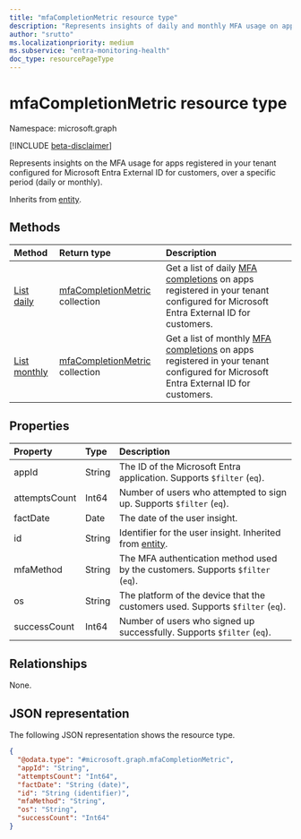 ```yaml
---
title: "mfaCompletionMetric resource type"
description: "Represents insights of daily and monthly MFA usage on apps registered in your tenant that is configured for Microsoft Entra External ID for customers."
author: "srutto"
ms.localizationpriority: medium
ms.subservice: "entra-monitoring-health"
doc_type: resourcePageType
---
```


# mfaCompletionMetric resource type

Namespace: microsoft.graph

[!INCLUDE [beta-disclaimer](../../includes/beta-disclaimer.md)]

Represents insights on the MFA usage for apps registered in your tenant configured for Microsoft Entra External ID for customers, over a specific period (daily or monthly).

Inherits from [entity](../resources/entity.md).

## Methods
|Method|Return type|Description|
|:---|:---|:---|
|[List daily](../api/dailyuserinsightmetricsroot-list-mfacompletions.md)|[mfaCompletionMetric](../resources/mfacompletionmetric.md) collection|Get a list of daily [MFA completions](../resources/mfacompletionmetric.md) on apps registered in your tenant configured for Microsoft Entra External ID for customers.|
|[List monthly](../api/monthlyuserinsightmetricsroot-list-mfacompletions.md)|[mfaCompletionMetric](../resources/mfacompletionmetric.md) collection|Get a list of monthly [MFA completions](../resources/mfacompletionmetric.md) on apps registered in your tenant configured for Microsoft Entra External ID for customers.|

## Properties
|Property|Type|Description|
|:---|:---|:---|
|appId|String|The ID of the Microsoft Entra application. Supports `$filter` (`eq`).|
|attemptsCount|Int64|Number of users who attempted to sign up. Supports `$filter` (`eq`).|
|factDate|Date|The date of the user insight.|
|id|String|Identifier for the user insight. Inherited from [entity](../resources/entity.md).|
|mfaMethod|String|The MFA authentication method used by the customers. Supports `$filter` (`eq`).|
|os|String|The platform of the device that the customers used. Supports `$filter` (`eq`).|
|successCount|Int64|Number of users who signed up successfully. Supports `$filter` (`eq`).|

## Relationships
None.

## JSON representation
The following JSON representation shows the resource type.
<!-- {
  "blockType": "resource",
  "keyProperty": "id",
  "@odata.type": "microsoft.graph.mfaCompletionMetric",
  "openType": false
}
-->
``` json
{
  "@odata.type": "#microsoft.graph.mfaCompletionMetric",
  "appId": "String",
  "attemptsCount": "Int64",
  "factDate": "String (date)",
  "id": "String (identifier)",
  "mfaMethod": "String",
  "os": "String",
  "successCount": "Int64"
}
```
